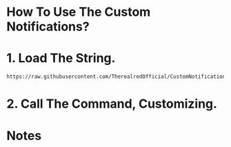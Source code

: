 # How To Use The Custom Notifications?

# 1. Load The String.

```
https://raw.githubusercontent.com/TherealredOfficial/CustomNotification/main/Main
```

# 2. Call The Command, Customizing.



# Notes
